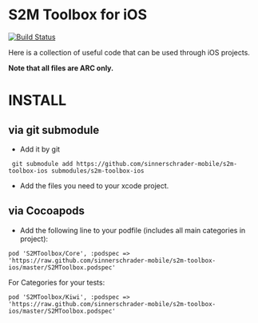 S2M Toolbox for iOS
===================

[![Build Status](https://travis-ci.org/sinnerschrader-mobile/s2m-toolbox-ios.svg)](https://travis-ci.org/sinnerschrader-mobile/s2m-toolbox-ios)

Here is a collection of useful code that can be used through iOS projects.

**Note that all files are ARC only.**


# INSTALL

## via git submodule

* Add it by git

```
 git submodule add https://github.com/sinnerschrader-mobile/s2m-toolbox-ios submodules/s2m-toolbox-ios
```
* Add the files you need to your xcode project.

## via Cocoapods

* Add the following line to your podfile (includes all main categories in project):

```
pod 'S2MToolbox/Core', :podspec => 'https://raw.github.com/sinnerschrader-mobile/s2m-toolbox-ios/master/S2MToolbox.podspec'
```

For Categories for your tests:

```
pod 'S2MToolbox/Kiwi', :podspec => 'https://raw.github.com/sinnerschrader-mobile/s2m-toolbox-ios/master/S2MToolbox.podspec'
```
